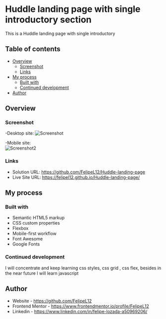 # Huddle landing page with single introductory section

This is a Huddle landing page with single introductory 

## Table of contents

- [Overview](#overview)
  - [Screenshot](#screenshot)
  - [Links](#links)
- [My process](#my-process)
  - [Built with](#built-with)
  - [Continued development](#continued-development)
- [Author](#author)


## Overview

### Screenshot

-Desktop site:
![Screenshot](https://user-images.githubusercontent.com/80472739/152216988-0e5d964f-f42b-48b1-be1b-563c144626ec.jpg)

-Mobile site: <br>
![Screenshot2](https://user-images.githubusercontent.com/80472739/152216989-8ccdc518-a635-4c07-b286-86f4ae00e418.jpg)



### Links

- Solution URL: https://github.com/FelipeL12/Huddle-landing-page
- Live Site URL: https://felipel12.github.io/Huddle-landing-page/


## My process

### Built with

- Semantic HTML5 markup
- CSS custom properties
- Flexbox
- Mobile-first workflow
- Font Awesome
- Google Fonts


### Continued development

I will concentrate and keep learning css styles, css grid , css flex, besides in the near future I will learn javascript


## Author

- Website - https://github.com/FelipeL12
- Frontend Mentor - https://www.frontendmentor.io/profile/FelipeL12
- Linkedin - https://www.linkedin.com/in/felipe-lozada-a50969206/


